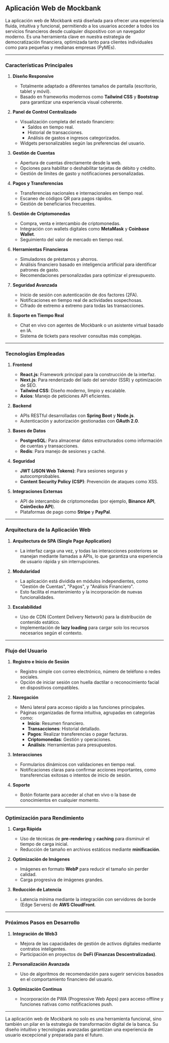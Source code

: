 ## **Aplicación Web de Mockbank**

La aplicación web de Mockbank está diseñada para ofrecer una experiencia fluida, intuitiva y funcional, permitiendo a los usuarios acceder a todos los servicios financieros desde cualquier dispositivo con un navegador moderno. Es una herramienta clave en nuestra estrategia de democratización financiera, optimizada tanto para clientes individuales como para pequeñas y medianas empresas (PyMEs).

---

### **Características Principales**

1. **Diseño Responsive**
   - Totalmente adaptado a diferentes tamaños de pantalla (escritorio, tablet y móvil).
   - Basado en frameworks modernos como **Tailwind CSS** y **Bootstrap** para garantizar una experiencia visual coherente.

2. **Panel de Control Centralizado**
   - Visualización completa del estado financiero:
     - Saldos en tiempo real.
     - Historial de transacciones.
     - Análisis de gastos e ingresos categorizados.
   - Widgets personalizables según las preferencias del usuario.

3. **Gestión de Cuentas**
   - Apertura de cuentas directamente desde la web.
   - Opciones para habilitar o deshabilitar tarjetas de débito y crédito.
   - Gestión de límites de gasto y notificaciones personalizadas.

4. **Pagos y Transferencias**
   - Transferencias nacionales e internacionales en tiempo real.
   - Escaneo de códigos QR para pagos rápidos.
   - Gestión de beneficiarios frecuentes.

5. **Gestión de Criptomonedas**
   - Compra, venta e intercambio de criptomonedas.
   - Integración con wallets digitales como **MetaMask** y **Coinbase Wallet**.
   - Seguimiento del valor de mercado en tiempo real.

6. **Herramientas Financieras**
   - Simuladores de préstamos y ahorros.
   - Análisis financiero basado en inteligencia artificial para identificar patrones de gasto.
   - Recomendaciones personalizadas para optimizar el presupuesto.

7. **Seguridad Avanzada**
   - Inicio de sesión con autenticación de dos factores (2FA).
   - Notificaciones en tiempo real de actividades sospechosas.
   - Cifrado de extremo a extremo para todas las transacciones.

8. **Soporte en Tiempo Real**
   - Chat en vivo con agentes de Mockbank o un asistente virtual basado en IA.
   - Sistema de tickets para resolver consultas más complejas.

---

### **Tecnologías Empleadas**

1. **Frontend**
   - **React.js**: Framework principal para la construcción de la interfaz.
   - **Next.js**: Para renderizado del lado del servidor (SSR) y optimización de SEO.
   - **Tailwind CSS**: Diseño moderno, limpio y escalable.
   - **Axios**: Manejo de peticiones API eficientes.

2. **Backend**
   - APIs RESTful desarrolladas con **Spring Boot** y **Node.js**.
   - Autenticación y autorización gestionadas con **OAuth 2.0**.

3. **Bases de Datos**
   - **PostgreSQL**: Para almacenar datos estructurados como información de cuentas y transacciones.
   - **Redis**: Para manejo de sesiones y caché.

4. **Seguridad**
   - **JWT (JSON Web Tokens)**: Para sesiones seguras y autocomprobables.
   - **Content Security Policy (CSP)**: Prevención de ataques como XSS.

5. **Integraciones Externas**
   - API de intercambio de criptomonedas (por ejemplo, **Binance API**, **CoinGecko API**).
   - Plataformas de pago como **Stripe** y **PayPal**.

---

### **Arquitectura de la Aplicación Web**

1. **Arquitectura de SPA (Single Page Application)**
   - La interfaz carga una vez, y todas las interacciones posteriores se manejan mediante llamadas a APIs, lo que garantiza una experiencia de usuario rápida y sin interrupciones.

2. **Modularidad**
   - La aplicación está dividida en módulos independientes, como "Gestión de Cuentas", "Pagos", y "Análisis Financiero".
   - Esto facilita el mantenimiento y la incorporación de nuevas funcionalidades.

3. **Escalabilidad**
   - Uso de CDN (Content Delivery Network) para la distribución de contenido estático.
   - Implementación de **lazy loading** para cargar solo los recursos necesarios según el contexto.

---

### **Flujo del Usuario**

1. **Registro e Inicio de Sesión**
   - Registro simple con correo electrónico, número de teléfono o redes sociales.
   - Opción de iniciar sesión con huella dactilar o reconocimiento facial en dispositivos compatibles.

2. **Navegación**
   - Menú lateral para acceso rápido a las funciones principales.
   - Páginas organizadas de forma intuitiva, agrupadas en categorías como:
     - **Inicio**: Resumen financiero.
     - **Transacciones**: Historial detallado.
     - **Pagos**: Realizar transferencias o pagar facturas.
     - **Criptomonedas**: Gestión y operaciones.
     - **Análisis**: Herramientas para presupuestos.

3. **Interacciones**
   - Formularios dinámicos con validaciones en tiempo real.
   - Notificaciones claras para confirmar acciones importantes, como transferencias exitosas o intentos de inicio de sesión.

4. **Soporte**
   - Botón flotante para acceder al chat en vivo o la base de conocimientos en cualquier momento.

---

### **Optimización para Rendimiento**

1. **Carga Rápida**
   - Uso de técnicas de **pre-rendering** y **caching** para disminuir el tiempo de carga inicial.
   - Reducción de tamaño en archivos estáticos mediante **minificación**.

2. **Optimización de Imágenes**
   - Imágenes en formato **WebP** para reducir el tamaño sin perder calidad.
   - Carga progresiva de imágenes grandes.

3. **Reducción de Latencia**
   - Latencia mínima mediante la integración con servidores de borde (Edge Servers) de **AWS CloudFront**.

---

### **Próximos Pasos en Desarrollo**

1. **Integración de Web3**
   - Mejora de las capacidades de gestión de activos digitales mediante contratos inteligentes.
   - Participación en proyectos de **DeFi (Finanzas Descentralizadas)**.

2. **Personalización Avanzada**
   - Uso de algoritmos de recomendación para sugerir servicios basados en el comportamiento financiero del usuario.

3. **Optimización Continua**
   - Incorporación de PWA (Progressive Web Apps) para acceso offline y funciones nativas como notificaciones push.

---

La aplicación web de Mockbank no solo es una herramienta funcional, sino también un pilar en la estrategia de transformación digital de la banca. Su diseño intuitivo y tecnologías avanzadas garantizan una experiencia de usuario excepcional y preparada para el futuro.
